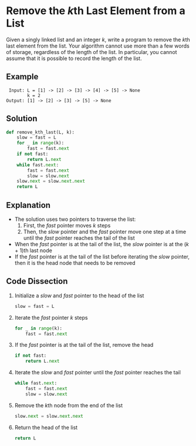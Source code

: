 # Remove the *k*th Last Element from a List
Given a singly linked list and an integer _k_, write a program to remove the *k*th last element from the list. Your algorithm cannot use more than a few words of storage, regardless of the length of the list. In particular, you cannot assume that it is possible to record the length of the list.
  
## Example
```
 Input: L = [1] -> [2] -> [3] -> [4] -> [5] -> None
        k = 2
Output: [1] -> [2] -> [3] -> [5] -> None
```
  
## Solution
```python
def remove_kth_last(L, k):
    slow = fast = L
    for _ in range(k):
        fast = fast.next
    if not fast:
        return L.next
    while fast.next:
        fast = fast.next
        slow = slow.next
    slow.next = slow.next.next
    return L
```
  
## Explanation
* The solution uses two pointers to traverse the list:
    1. First, the _fast_ pointer moves _k_ steps
    2. Then, the _slow_ pointer and the _fast_ pointer move one step at a time until the _fast_ pointer reaches the tail of the list
* When the _fast_ pointer is at the tail of the list, the _slow_ pointer is at the (_k_ + 1)th last node
* If the _fast_ pointer is at the tail of the list before iterating the _slow_ pointer, then it is the head node that needs to be removed
  
## Code Dissection
1. Initialize a _slow_ and _fast_ pointer to the head of the list
    ```python
    slow = fast = L
    ```
2. Iterate the _fast_ pointer _k_ steps
    ```python
    for _ in range(k):
        fast = fast.next
    ```
3. If the _fast_ pointer is at the tail of the list, remove the head
    ```python
    if not fast:
        return L.next
    ```
4. Iterate the _slow_ and _fast_ pointer until the _fast_ pointer reaches the tail
    ```python
    while fast.next:
        fast = fast.next
        slow = slow.next
    ```
5. Remove the *k*th node from the end of the list
    ```python
    slow.next = slow.next.next
    ```
6. Return the head of the list
    ```python
    return L
    ```
